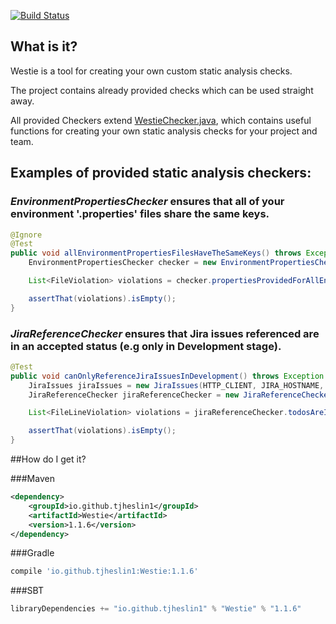 [![Build Status](https://travis-ci.org/tjheslin1/Westie.svg?branch=master)](https://travis-ci.org/tjheslin1/Westie)

## What is it?

Westie is a tool for creating your own custom static analysis checks.

The project contains already provided checks which can be used straight away.

All provided Checkers extend [WestieChecker.java](src/main/java/io/github/tjheslin1/westie/WestieChecker.java), which 
contains useful functions for creating your own static analysis checks for your project and team.

## Examples of provided static analysis checkers:

### _EnvironmentPropertiesChecker_ ensures that all of your environment '.properties' files share the same keys. 
```java
@Ignore
@Test
public void allEnvironmentPropertiesFilesHaveTheSameKeys() throws Exception {
    EnvironmentPropertiesChecker checker = new EnvironmentPropertiesChecker(FILES_TO_IGNORE);

    List<FileViolation> violations = checker.propertiesProvidedForAllEnvironments(PROPERTIES_DIR);

    assertThat(violations).isEmpty();
}
```

### _JiraReferenceChecker_ ensures that Jira issues referenced are in an accepted status (e.g only in Development stage).
```java
@Test
public void canOnlyReferenceJiraIssuesInDevelopment() throws Exception {
    JiraIssues jiraIssues = new JiraIssues(HTTP_CLIENT, JIRA_HOSTNAME, JIRA_USERNAME, JIRA_PASSWORD, singletonList("Development"));
    JiraReferenceChecker jiraReferenceChecker = new JiraReferenceChecker(jiraIssues, "JIRA-[0-9]{3}", FILES_TO_IGNORE);

    List<FileLineViolation> violations = jiraReferenceChecker.todosAreInAllowedStatuses(BASE_PACKAGE);

    assertThat(violations).isEmpty();
}
```

##How do I get it?

###Maven
```xml
<dependency>
    <groupId>io.github.tjheslin1</groupId>
    <artifactId>Westie</artifactId>
    <version>1.1.6</version>
</dependency>
```
###Gradle
```groovy
compile 'io.github.tjheslin1:Westie:1.1.6'
```
###SBT
```scala
libraryDependencies += "io.github.tjheslin1" % "Westie" % "1.1.6"
```

